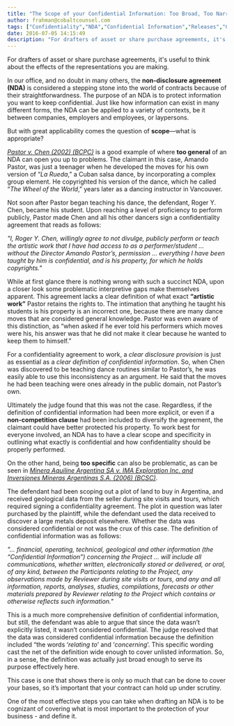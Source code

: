 ```yaml
---
title: "The Scope of your Confidential Information: Too Broad, Too Narrow, or Just Right?"
author: frahman@cobaltcounsel.com
tags: ["Confidentiality","NDA","Confidential Information","Releases","Commercial Activities","Confidentiality Agreement","Case Law","Disclosure","frahman"]
date: 2016-07-05 14:15:49
description: "For drafters of asset or share purchase agreements, it's useful to think about the effects of the representations you are making."
---
```


For drafters of asset or share purchase agreements, it's useful to think about the effects of the representations you are making.

In our office, and no doubt in many others, the **non-disclosure agreement (NDA)** is considered a stepping stone into the world of contracts because of their straightforwardness. The purpose of an NDA is to protect information you want to keep confidential. Just like how information can exist in many different forms, the NDA can be applied to a variety of contexts, be it between companies, employers and employees, or laypersons.

But with great applicability comes the question of **scope**—what is appropriate?

[*Pastor v. Chen (2002) (BCPC)*](https://www.canlii.org/en/bc/bcpc/doc/2002/2002bcpc169/2002bcpc169.html?resultIndex=1) is a good example of where **too general** of an NDA can open you up to problems. The claimant in this case, Amando Pastor, was just a teenager when he developed the moves for his own version of “*La Rueda*,” a Cuban salsa dance, by incorporating a complex group element. He copyrighted his version of the dance, which he called “*The Wheel of the World*,” years later as a dancing instructor in Vancouver.

Not soon after Pastor began teaching his dance, the defendant, Roger Y. Chen, became his student. Upon reaching a level of proficiency to perform publicly, Pastor made Chen and all his other dancers sign a confidentiality agreement that reads as follows:

*"I, Roger Y. Chen, willingly agree to not divulge, publicly perform or teach the artistic work that I have had access to as a performer/student … without the Director Amando Pastor’s, permission … everything I have been taught by him is confidential, and is his property, for which he holds copyrights."*

While at first glance there is nothing wrong with such a succinct NDA, upon a closer look some problematic interpretive gaps make themselves apparent. This agreement lacks a clear definition of what exact **“artistic work”** Pastor retains the rights to. The intimation that anything he taught his students is his property is an incorrect one, because there are many dance moves that are considered general knowledge. Pastor was even aware of this distinction, as “when asked if he ever told his performers which moves were his, his answer was that he did not make it clear because he wanted to keep them to himself.” 

For a confidentiality agreement to work, a *clear disclosure provision* is just as essential as a *clear definition of confidential information*. So, when Chen was discovered to be teaching dance routines similar to Pastor’s, he was easily able to use this inconsistency as an argument. He said that the moves he had been teaching were ones already in the public domain, not Pastor’s own. 

Ultimately the judge found that this was not the case. Regardless, if the definition of confidential information had been more explicit, or even if a **non-competition clause** had been included to diversify the agreement, the claimant could have better protected his property. To work best for everyone involved, an NDA has to have a clear scope and specificity in outlining what exactly is confidential and how confidentiality should be properly performed.

On the other hand, being **too specific** can also be problematic, as can be seen in [*Minera Aquiline Argentina SA v. IMA Exploration Inc. and Inversiones Mineras Argentinas S.A. (2006) (BCSC)*](https://www.canlii.org/en/bc/bcpc/doc/2002/2002bcpc169/2002bcpc169.html?resultIndex=1&searchUrlHash=AAAAAQBcTWluZXJhIEFxdWlsaW5lIEFyZ2VudGluYSBTQSB2LiBJTUEgRXhwbG9yYXRpb24gSW5jLiBhbmQgSW52ZXJzaW9uZXMgTWluZXJhcyBBcmdlbnRpbmFzIFMuQS4AAAAAAQ&offset=200).

The defendant had been scoping out a plot of land to buy in Argentina, and received geological data from the seller during site visits and tours, which required signing a confidentiality agreement. The plot in question was later purchased by the plaintiff, while the defendant used the data received to discover a large metals deposit elsewhere. Whether the data was considered confidential or not was the crux of this case. The definition of confidential information was as follows:

*"… financial, operating, technical, geological and other information (the “Confidential Information”) concerning the Project … will include all communications, whether written, electronically stored or delivered, or oral, of any kind, between the Participants relating to the Project, any observations made by Reviewer during site visits or tours, and any and all information, reports, analyses, studies, compilations, forecasts or other materials prepared by Reviewer relating to the Project which contains or otherwise reflects such information."*

This is a much more comprehensive definition of confidential information, but still, the defendant was able to argue that since the data wasn’t explicitly listed, it wasn’t considered confidential. The judge resolved that the data was considered confidential information because the definition included “the words ‘*relating to*’ and ‘*concerning*’. This specific wording cast the net of the definition wide enough to cover unlisted information. So, in a sense, the definition was actually just broad enough to serve its purpose effectively here.

This case is one that shows there is only so much that can be done to cover your bases, so it’s important that your contract can hold up under scrutiny.

One of the most effective steps you can take when drafting an NDA is to be cognizant of covering what is most important to the protection of your business - and define it.
